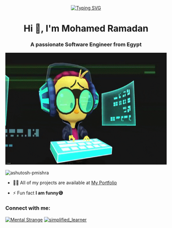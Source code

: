 <p align = "center" > <a href="https://git.io/typing-svg"><img src="https://readme-typing-svg.demolab.com?font=Fira+Code&size=30&pause=1000&color=9333F7&center=true&width=600&height=60&lines=Full-Stack+Developer+Using;+(+MERN Stack+)" alt="Typing SVG" /></a><p/>
<h1 align="center">Hi 👋, I'm Mohamed Ramadan</h1>
<h3 align="center">A passionate Software Engineer from Egypt</h3>

<img width="100%" height ="350" alt="coding" width="400" src="https://github.com/MentalStrange/MentalStrange/blob/main/giphy.gif">

<p align="left"> <img src="https://komarev.com/ghpvc/?username=ashutosh-pmishra&label=Profile%20views&color=0e75b6&style=flat" alt="ashutosh-pmishra" /> </p>

- 👨‍💻 All of my projects are available at <a href="https://portfolio-eqs.pages.dev/"> My Portfolio<a/>

- ⚡ Fun fact **I am funny😅**

<h3 align="left">Connect with me:</h3>
<p align="left">
<a href="https://www.linkedin.com/in/mohamed-ramadan2393/" target="blank"><img align="center" src="https://raw.githubusercontent.com/rahuldkjain/github-profile-readme-generator/master/src/images/icons/Social/linked-in-alt.svg" alt="Mental Strange" height="30" width="40" /></a>
<a href="https://www.instagram.com/mohamedramadan2393/" target="blank"><img align="center" src="https://raw.githubusercontent.com/rahuldkjain/github-profile-readme-generator/master/src/images/icons/Social/instagram.svg" alt="simplified_learner" height="30" width="40" /></a>
</p>
